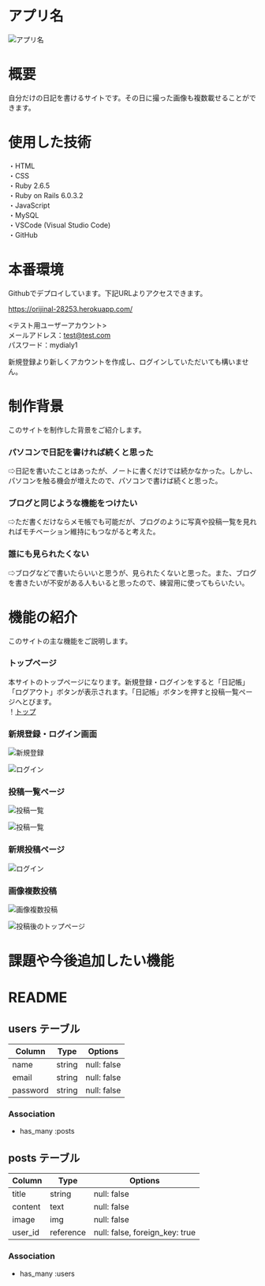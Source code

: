 # アプリ名
  
 ![アプリ名](https://github.com/firefly492/orijinal/blob/master/app/assets/images/dialy-image.png)
  
# 概要

 自分だけの日記を書けるサイトです。その日に撮った画像も複数載せることができます。
 
# 使用した技術

 ・HTML  
 ・CSS  
 ・Ruby 2.6.5  
 ・Ruby on Rails 6.0.3.2  
 ・JavaScript  
 ・MySQL  
 ・VSCode (Visual Studio Code)  
 ・GitHub  

# 本番環境

 Githubでデプロイしています。下記URLよりアクセスできます。  
 
 https://orijinal-28253.herokuapp.com/
 
 <テスト用ユーザーアカウント>  
 メールアドレス：test@test.com  
 パスワード：mydialy1  
 
 新規登録より新しくアカウントを作成し、ログインしていただいても構いません。
 
# 制作背景

 このサイトを制作した背景をご紹介します。
 
### パソコンで日記を書ければ続くと思った
 
 ⇨日記を書いたことはあったが、ノートに書くだけでは続かなかった。しかし、パソコンを触る機会が増えたので、パソコンで書けば続くと思った。
 
### ブログと同じような機能をつけたい

 ⇨ただ書くだけならメモ帳でも可能だが、ブログのように写真や投稿一覧を見れればモチベーション維持にもつながると考えた。
 
### 誰にも見られたくない

 ⇨ブログなどで書いたらいいと思うが、見られたくないと思った。また、ブログを書きたいが不安がある人もいると思ったので、練習用に使ってもらいたい。
  
# 機能の紹介

 このサイトの主な機能をご説明します。
 
### トップページ
 
 本サイトのトップページになります。新規登録・ログインをすると「日記帳」「ログアウト」ボタンが表示されます。「日記帳」ボタンを押すと投稿一覧ページへとびます。  
 ！[トップ](https://github.com/firefly492/orijinal/blob/master/%E3%82%B9%E3%82%AF%E3%83%AA%E3%83%BC%E3%83%B3%E3%82%B7%E3%83%A7%E3%83%83%E3%83%88%202020-10-05%2012.46.22.png)
 
### 新規登録・ログイン画面

 ![新規登録](https://github.com/firefly492/orijinal/blob/master/%E3%82%B9%E3%82%AF%E3%83%AA%E3%83%BC%E3%83%B3%E3%82%B7%E3%83%A7%E3%83%83%E3%83%88%202020-10-05%2011.25.54.png)

 ![ログイン](https://github.com/firefly492/orijinal/blob/master/%E3%82%B9%E3%82%AF%E3%83%AA%E3%83%BC%E3%83%B3%E3%82%B7%E3%83%A7%E3%83%83%E3%83%88%202020-10-05%2011.27.04.png)
 
### 投稿一覧ページ

![投稿一覧](https://github.com/firefly492/orijinal/blob/master/%E3%82%B9%E3%82%AF%E3%83%AA%E3%83%BC%E3%83%B3%E3%82%B7%E3%83%A7%E3%83%83%E3%83%88%202020-10-05%2012.05.57.png)

![投稿一覧](https://github.com/firefly492/orijinal/blob/master/%E3%82%B9%E3%82%AF%E3%83%AA%E3%83%BC%E3%83%B3%E3%82%B7%E3%83%A7%E3%83%83%E3%83%88%202020-10-05%2012.06.10.png)
 
### 新規投稿ページ

![ログイン](https://github.com/firefly492/orijinal/blob/master/%E3%82%B9%E3%82%AF%E3%83%AA%E3%83%BC%E3%83%B3%E3%82%B7%E3%83%A7%E3%83%83%E3%83%88%202020-10-05%2012.09.46.png)
 
### 画像複数投稿

![画像複数投稿](https://github.com/firefly492/orijinal/blob/master/%E3%82%B9%E3%82%AF%E3%83%AA%E3%83%BC%E3%83%B3%E3%82%B7%E3%83%A7%E3%83%83%E3%83%88%202020-10-05%2012.11.05.png)

![投稿後のトップページ](https://github.com/firefly492/orijinal/blob/master/%E3%82%B9%E3%82%AF%E3%83%AA%E3%83%BC%E3%83%B3%E3%82%B7%E3%83%A7%E3%83%83%E3%83%88%202020-10-05%2012.11.42.png)

# 課題や今後追加したい機能

 

# README

## users テーブル

| Column   | Type   | Options     |
| -------- | ------ | ----------- |
| name     | string | null: false |
| email    | string | null: false |
| password | string | null: false |

### Association

- has_many :posts

## posts テーブル

| Column   | Type      | Options                        |
| -------- | ----------| -------------------------------|
| title    | string    | null: false                    |
| content  | text      | null: false                    |
| image    | img       | null: false                    |
| user_id  | reference | null: false, foreign_key: true |

### Association

- has_many :users
